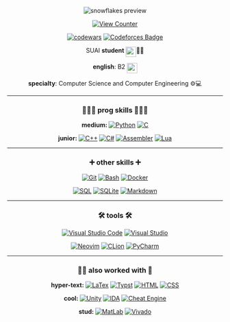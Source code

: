 <div id="header" align="center">
  
  ![snowflakes preview](https://i.imgur.com/Nt0pDfX.gif)
  
  [![View Counter](https://komarev.com/ghpvc/?username=n1xsi&color=blueviolet&style=for-the-badge)](#)
  
</div>

<div id="body" align="center">
  
  [![codewars](https://www.codewars.com/users/nixsi/badges/micro)](https://www.codewars.com/users/nixsi) 
  [![Codeforces Badge](https://codeforces-readme-stats.vercel.app/api/badge?username=nixsi)](https://codeforces.com/profile/nixsi)
  
  SUAI <b>student</b> <img src="https://src.guap.ru/logos/suai/suai-sign_w.svg" width="24" height="24" align="top">👨‍🎓
  
  <b>english</b>: B2 <img src="https://emojigraph.org/media/apple/flag-united-kingdom_1f1ec-1f1e7.png" width="24" height="24" align="top">
  
  <b>specialty</b>: Computer Science and Computer Engineering ⚙️💻
  
  <hr>
  
  ### 👩🏻‍💻 prog skills 👩🏻‍💻
  <b>medium: </b>
  [![Python](https://custom-icon-badges.demolab.com/badge/Python-202020?style=for-the-badge&logo=pythonn)](#)
  [![C](https://img.shields.io/badge/c-202020?style=for-the-badge&logo=c&logoColor=00599c)](#)
  
  <b>junior: </b>
  [![C++](https://img.shields.io/badge/c++-202020?style=for-the-badge&logo=c%2B%2B&logoColor=00599c)](#)
  [![C#](https://custom-icon-badges.demolab.com/badge/C%20Sharp-202020?style=for-the-badge&logo=csharppp&logoColor=white)](#)
  [![Assembler](https://custom-icon-badges.demolab.com/badge/GAS%20ASM%20x64-202020?style=for-the-badge&logo=assmbler)](#)
  [![Lua](https://img.shields.io/badge/lua-202020?style=for-the-badge&logo=lua&logoColor=2c2d72)](#)
  
  <hr>
  
  ### ➕ other skills ➕
  [![Git](https://img.shields.io/badge/Git-202020?style=for-the-badge&logo=git)](#)
  [![Bash](https://img.shields.io/badge/bash-202020?style=for-the-badge&logo=gnu-bash&logoColor=white)](#)
  [![Docker](https://img.shields.io/badge/docker-202020?style=for-the-badge&logo=docker)](#)
  
  [![SQL](https://custom-icon-badges.demolab.com/badge/SQL-202020?style=for-the-badge&logo=sqql)](#)
  [![SQLite](https://img.shields.io/badge/SQLite-202020.svg?style=for-the-badge&logo=sqlite&logoColor=white)](#)
  [![Markdown](https://img.shields.io/badge/markdown-202020.svg?style=for-the-badge&logo=markdown&logoColor=white)](#)
  
  <hr>
  
  ### 🛠️ tools 🛠️
  [![Visual Studio Code](https://custom-icon-badges.demolab.com/badge/VS%20Code-202020?style=for-the-badge&logo=vstudioc)](#)
  [![Visual Studio](https://custom-icon-badges.demolab.com/badge/Visual%20Studio-202020?style=for-the-badge&logo=vstudio)](#)
  
  [![Neovim](https://img.shields.io/badge/NeoVim-202020?&style=for-the-badge&logo=neovim)](#)
  [![CLion](https://img.shields.io/badge/CLion-202020?style=for-the-badge&logo=clion&logoColor=16b9e2)](#)
  [![PyCharm](https://img.shields.io/badge/pycharm-202020?style=for-the-badge&logo=pycharm&logoColor=18e999)](#)
  
  <hr>
  
  ### ✍🏻 also worked with 👀
  <b>hyper-text: </b>
  [![LaTex](https://img.shields.io/badge/LaTex-202020?style=for-the-badge&logo=latex&logoColor=008080)](#)
  [![Typst](https://img.shields.io/badge/typst-202020?style=for-the-badge&logo=typst)](#)
  [![HTML](https://img.shields.io/badge/html-202020?style=for-the-badge&logo=htmx)](#)
  [![CSS](https://img.shields.io/badge/CSS-202020?style=for-the-badge&logo=css&logoColor=fff)](#)
  
  <b>cool: </b>
  [![Unity](https://img.shields.io/badge/unity-202020?style=for-the-badge&logo=unity)](#) 
  [![IDA](https://custom-icon-badges.demolab.com/badge/IDA%20x64-202020?style=for-the-badge&logo=ida64)](#)
  [![Cheat Engine](https://custom-icon-badges.demolab.com/badge/Cheat%20Engine-202020?style=for-the-badge&logo=chtengine)](#)
  
  <b>stud: </b>
  [![MatLab](https://custom-icon-badges.demolab.com/badge/MatLab-202020?style=for-the-badge&logo=mattlab)](#)
  [![Vivado](https://custom-icon-badges.demolab.com/badge/Vivado-202020?style=for-the-badge&logo=vivado)](#)

</div>

<!-- https://custom-icon-badges.demolab.com - load your own badge -->
<!-- https://si-badge-maker.heyfe.org/en - build a badge -->
<!-- https://github.com/inttter/md-badges - popular badges -->
